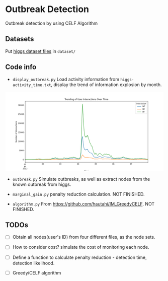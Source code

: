 # Outbreak Detection

Outbreak detection by using CELF Algorithm

## Datasets

Put [higgs dataset files](https://snap.stanford.edu/data/higgs-twitter.html) in `dataset/`

## Code info

- `display_outbreak.py` Load activity information from `higgs-activity_time.txt`, display the trend of information explosion by month.

![error](outbreak_higgs.png)

- `outbreak.py` Simulate outbreaks, as well as extract nodes from the known outbreak from higgs.

- `marginal_gain.py` penalty reduction calculation. NOT FINISHED.

- `algorithm.py` From https://github.com/hautahi/IM_GreedyCELF. NOT FINISHED.

## TODOs

- [ ] Obtain all nodes(user's ID) from four different files, as the node sets.

- [ ] How to consider cost? simulate the cost of monitoring each node.

- [ ] Define a function to calculate penalty reduction - detection time, detection likelihood.

- [ ] Greedy/CELF algorithm